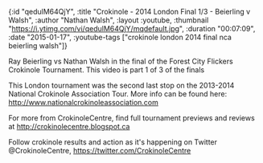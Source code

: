 {:id "qedulM64QjY",
 :title "Crokinole - 2014 London Final 1/3 - Beierling v Walsh",
 :author "Nathan Walsh",
 :layout :youtube,
 :thumbnail "https://i.ytimg.com/vi/qedulM64QjY/mqdefault.jpg",
 :duration "00:07:09",
 :date "2015-01-17",
 :youtube-tags ["crokinole london 2014 final nca beierling walsh"]}


Ray Beierling vs Nathan Walsh in the final of the Forest City Flickers Crokinole Tournament. This video is part 1 of 3 of the finals

This London tournament was the second last stop on the 2013-2014 National Crokinole Association Tour. More info can be found here: http://www.nationalcrokinoleassociation.com

For more from CrokinoleCentre, find full tournament previews and reviews at http://crokinolecentre.blogspot.ca

Follow crokinole results and action as it's happening on Twitter @CrokinoleCentre, https://twitter.com/CrokinoleCentre
